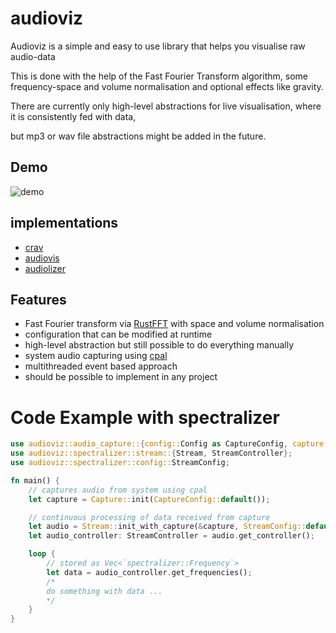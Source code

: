 # audioviz
 Audioviz is a simple and easy to use library that helps you visualise raw audio-data

 This is done with the help of the Fast Fourier Transform algorithm,
 some frequency-space and volume normalisation and optional effects like gravity.

 There are currently only high-level abstractions for live visualisation, where
 it is consistently fed with data,
 
 but mp3 or wav file abstractions might be added in the future.
 
## Demo
![demo](./media/demo.gif)

## implementations
* [crav](https://github.com/BrunoWallner/crav)
* [audiovis](https://github.com/BrunoWallner/audiovis)
* [audiolizer](https://github.com/BrunoWallner/audiolizer)

## Features
* Fast Fourier transform via [RustFFT](https://github.com/ejmahler/RustFFT) with space and volume normalisation
* configuration that can be modified at runtime
* high-level abstraction but still possible to do everything manually
* system audio capturing using [cpal](https://github.com/RustAudio/cpal)
* multithreaded event based approach
* should be possible to implement in any project

 # Code Example with spectralizer
 ```rs
 use audioviz::audio_capture::{config::Config as CaptureConfig, capture::Capture};
 use audioviz::spectralizer::stream::{Stream, StreamController};
 use audioviz::spectralizer::config::StreamConfig;
 
 fn main() {
     // captures audio from system using cpal
     let capture = Capture::init(CaptureConfig::default());
 
     // continuous processing of data received from capture
     let audio = Stream::init_with_capture(&capture, StreamConfig::default());
     let audio_controller: StreamController = audio.get_controller();
 
     loop {
         // stored as Vec<`spectralizer::Frequency`>
         let data = audio_controller.get_frequencies();
         /*
         do something with data ...
         */
     }
 }
 ```
